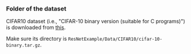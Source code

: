### Folder of the dataset



CIFAR10 dataset (i.e., "CIFAR-10 binary version (suitable for C programs)") is downloaded from [this](https://www.cs.toronto.edu/~kriz/cifar.html).

Make sure its directory is `ResNetExample/Data/CIFAR10/cifar-10-binary.tar.gz`.